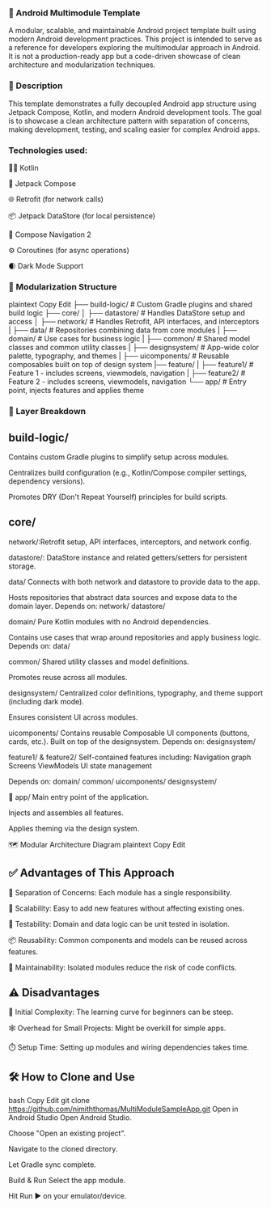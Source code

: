 ### 🚀 Android Multimodule Template
A modular, scalable, and maintainable Android project template built using modern Android development practices. This project is intended to serve as a reference for developers exploring the multimodular approach in Android. It is not a production-ready app but a code-driven showcase of clean architecture and modularization techniques.

### 📝 Description
This template demonstrates a fully decoupled Android app structure using Jetpack Compose, Kotlin, and modern Android development tools. The goal is to showcase a clean architecture pattern with separation of concerns, making development, testing, and scaling easier for complex Android apps.

### Technologies used:

🧑‍💻 Kotlin

🧱 Jetpack Compose

🌐 Retrofit (for network calls)

📦 Jetpack DataStore (for local persistence)

🧭 Compose Navigation 2

⚙️ Coroutines (for async operations)

🌒 Dark Mode Support

### 🧩 Modularization Structure
plaintext
Copy
Edit
├── build-logic/            # Custom Gradle plugins and shared build logic
├── core/
│   ├── datastore/          # Handles DataStore setup and access
│   ├── network/            # Handles Retrofit, API interfaces, and interceptors
|   ├── data/               # Repositories combining data from core modules
|   ├── domain/             # Use cases for business logic
|   ├── common/             # Shared model classes and common utility classes
|   ├── designsystem/       # App-wide color palette, typography, and themes
|   ├── uicomponents/       # Reusable composables built on top of design system
|── feature/
|   ├── feature1/           # Feature 1 - includes screens, viewmodels, navigation
|   ├── feature2/           # Feature 2 - includes screens, viewmodels, navigation
└── app/                    # Entry point, injects features and applies theme

### 📂 Layer Breakdown

## build-logic/
Contains custom Gradle plugins to simplify setup across modules.

Centralizes build configuration (e.g., Kotlin/Compose compiler settings, dependency versions).

Promotes DRY (Don't Repeat Yourself) principles for build scripts.

## core/
 
network/:Retrofit setup, API interfaces, interceptors, and network config.

datastore/: DataStore instance and related getters/setters for persistent storage.

 data/
Connects with both network and datastore to provide data to the app.

Hosts repositories that abstract data sources and expose data to the domain layer.
Depends on:
network/
datastore/

domain/
Pure Kotlin modules with no Android dependencies.

Contains use cases that wrap around repositories and apply business logic.
Depends on:
data/

common/
Shared utility classes and model definitions.

Promotes reuse across all modules.

designsystem/
Centralized color definitions, typography, and theme support (including dark mode).

Ensures consistent UI across modules.

uicomponents/
Contains reusable Composable UI components (buttons, cards, etc.).
Built on top of the designsystem.
Depends on:
designsystem/

feature1/ & feature2/
Self-contained features including:
Navigation graph
Screens
ViewModels
UI state management

Depends on:
domain/
common/
uicomponents/
designsystem/

📱 app/
Main entry point of the application.

Injects and assembles all features.

Applies theming via the design system.

🗺️ Modular Architecture Diagram
plaintext
Copy
Edit

## ✅ Advantages of This Approach
🔄 Separation of Concerns: Each module has a single responsibility.

🚀 Scalability: Easy to add new features without affecting existing ones.

🧪 Testability: Domain and data logic can be unit tested in isolation.

📦 Reusability: Common components and models can be reused across features.

📐 Maintainability: Isolated modules reduce the risk of code conflicts.

## ⚠️ Disadvantages
📁 Initial Complexity: The learning curve for beginners can be steep.

🕸️ Overhead for Small Projects: Might be overkill for simple apps.

⏱️ Setup Time: Setting up modules and wiring dependencies takes time.

## 🛠️ How to Clone and Use
bash
Copy
Edit
git clone https://github.com/nimiththomas/MultiModuleSampleApp.git
Open in Android Studio
Open Android Studio.

Choose "Open an existing project".

Navigate to the cloned directory.

Let Gradle sync complete.

Build & Run
Select the app module.

Hit Run ▶️ on your emulator/device.
